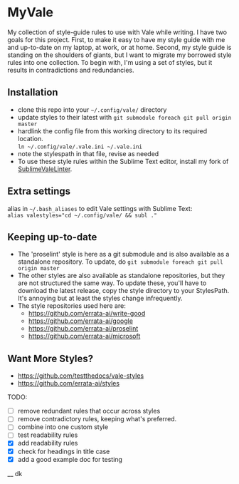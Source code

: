 # MyVale

My collection of style-guide rules to use with Vale while writing. I have two goals for this project. First, to make it easy to have my style guide with me and up-to-date on my laptop, at work, or at home. Second, my style guide is standing on the shoulders of giants, but I want to migrate my borrowed style rules into one collection. To begin with, I'm using a set of styles, but it results in contradictions and redundancies. 

## Installation

- clone this repo into your `~/.config/vale/` directory
- update styles to their latest with `git submodule foreach git pull origin master`
- hardlink the config file from this working directory to its required location.  
`ln ~/.config/vale/.vale.ini ~/.vale.ini`
- note the stylespath in that file, revise as needed
- To use these style rules within the Sublime Text editor, install my fork of [SublimeValeLinter](https://github.com/dylan-k/SublimeValeLinter).

## Extra settings

alias in `~/.bash_aliases` to edit Vale settings with Sublime Text:  
`alias valestyles="cd ~/.config/vale/ && subl ."`

## Keeping up-to-date

- The 'proselint' style is here as a git submodule and is also available as a standalone repository. To update, do `git submodule foreach git pull origin master`
- The other styles are also available as standalone repositories, but they are not structured the same way. To update these, you'll have to download the latest release, copy the style directory to your StylesPath. It's annoying but at least the styles change infrequently.
- The style repositories used here are:
    - https://github.com/errata-ai/write-good
    - https://github.com/errata-ai/google
    - https://github.com/errata-ai/proselint
    - https://github.com/errata-ai/microsoft

## Want More Styles?

- https://github.com/testthedocs/vale-styles
- https://github.com/errata-ai/styles

TODO:

- [ ] remove redundant rules that occur across styles
- [ ] remove contradictory rules, keeping what's preferred. 
- [ ] combine into one custom style
- [ ] test readability rules
- [x] add readability rules
- [x] check for headings in title case
- [x] add a good example doc for testing

__
dk
